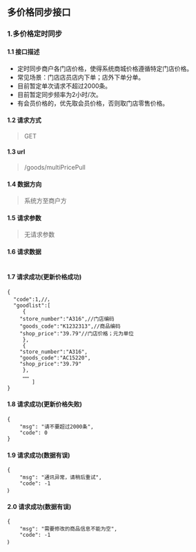 ## 多价格同步接口
### 1.多价格定时同步
#### 1.1 接口描述
* 定时同步商户各门店价格，使得系统商城价格遵循特定门店价格。
* 常见场景：门店店员店内下单；店外下单分单。
* 目前暂定单次请求不超过2000条。
* 目前暂定同步频率为2小时/次。
* 有会员价格的，优先取会员价格，否则取门店零售价格。
#### 1.2 请求方式
> GET
#### 1.3 url
> /goods/multiPricePull
#### 1.4 数据方向
> 系统方至商户方
#### 1.5 请求参数
> 无请求参数
#### 1.6 请求数据
 ``` 

```
#### 1.7 请求成功(更新价格成功)
```
{
  "code":1,//，
  "goodlist":[
     {
	"store_number":"A316",//门店编码
	"goods_code":"K1232313",//商品编码
	"shop_price":"39.79"//门店价格；元为单位
     },
     {
	"store_number":"A316",
	"goods_code":"AC15220",
	"shop_price":"39.79"
     },
     ……
	    ]	
}
```
#### 1.8 请求成功(更新价格失败)
```
{
    "msg": "请不要超过2000条",
    "code": 0
}
```
#### 1.9 请求成功(数据有误)
```
{
    "msg": "通讯异常，请稍后重试",
    "code": -1
｝
```
#### 2.0 请求成功(数据有误)
```
{
    "msg": "需要修改的商品信息不能为空",
    "code": -1
｝
```
